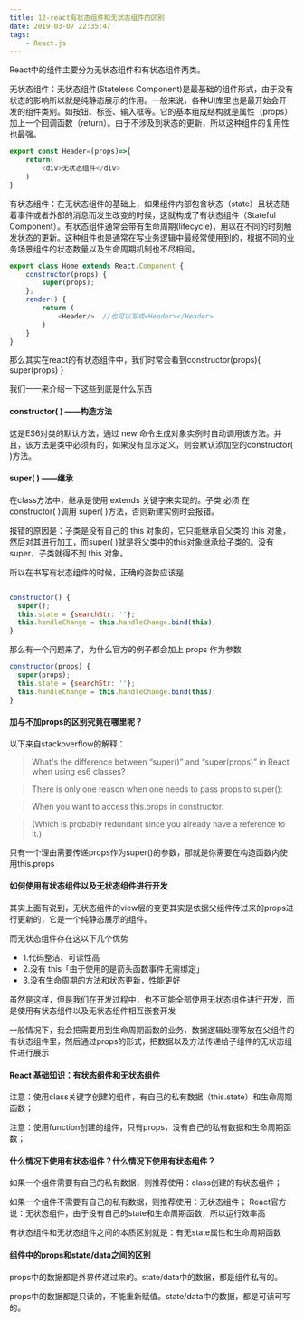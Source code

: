 ```yaml
---
title: 12-react有状态组件和无状态组件的区别
date: 2019-03-07 22:35:47
tags:
    - React.js
---
```

React中的组件主要分为无状态组件和有状态组件两类。

无状态组件：无状态组件(Stateless Component)是最基础的组件形式，由于没有状态的影响所以就是纯静态展示的作用。一般来说，各种UI库里也是最开始会开发的组件类别。如按钮、标签、输入框等。它的基本组成结构就是属性（props）加上一个回调函数（return）。由于不涉及到状态的更新，所以这种组件的复用性也最强。

``` js
export const Header=(props)=>{  
    return( 
        <div>无状态组件</div>
    )
}
```

有状态组件：在无状态组件的基础上，如果组件内部包含状态（state）且状态随着事件或者外部的消息而发生改变的时候，这就构成了有状态组件（Stateful Component）。有状态组件通常会带有生命周期(lifecycle)，用以在不同的时刻触发状态的更新。这种组件也是通常在写业务逻辑中最经常使用到的，根据不同的业务场景组件的状态数量以及生命周期机制也不尽相同。
``` js
export class Home extends React.Component {
    constructor(props) {
        super(props);
    };
    render() {
        return (
            <Header/>  //也可以写成<Header></Header>
        )
    }
}
```

那么其实在react的有状态组件中，我们时常会看到constructor(props){ super(props) }

我们一一来介绍一下这些到底是什么东西

#### constructor( ) ——构造方法
这是ES6对类的默认方法，通过 new 命令生成对象实例时自动调用该方法。并且，该方法是类中必须有的，如果没有显示定义，则会默认添加空的constructor( )方法。

#### super( ) ——继承

 在class方法中，继承是使用 extends 关键字来实现的。子类 必须 在 constructor( )调用 super( )方法，否则新建实例时会报错。

报错的原因是：子类是没有自己的 this 对象的，它只能继承自父类的 this 对象，然后对其进行加工，而super( )就是将父类中的this对象继承给子类的。没有 super，子类就得不到 this 对象。

所以在书写有状态组件的时候，正确的姿势应该是
``` js

constructor() {
  super();
  this.state = {searchStr: ''};
  this.handleChange = this.handleChange.bind(this);
}
```

那么有一个问题来了，为什么官方的例子都会加上 props 作为参数
``` js
constructor(props) {
  super(props);
  this.state = {searchStr: ''};
  this.handleChange = this.handleChange.bind(this);
}
```
#### 加与不加props的区别究竟在哪里呢？
以下来自stackoverflow的解释：

> What's the difference between “super()” and “super(props)” in React when using es6 classes?

> There is only one reason when one needs to pass props to super():

> When you want to access this.props in constructor.

> (Which is probably redundant since you already have a reference to it.)

只有一个理由需要传递props作为super()的参数，那就是你需要在构造函数内使用this.props


#### 如何使用有状态组件以及无状态组件进行开发
其实上面有说到，无状态组件的view层的变更其实是依据父组件传过来的props进行更新的，它是一个纯静态展示的组件。

而无状态组件存在这以下几个优势
* 1.代码整洁、可读性高
* 2.没有 this「由于使用的是箭头函数事件无需绑定」
* 3.没有生命周期的方法和状态更新，性能更好

虽然是这样，但是我们在开发过程中，也不可能全部使用无状态组件进行开发，而是使用有状态组件以及无状态组件相互嵌套开发

一般情况下，我会把需要用到生命周期函数的业务，数据逻辑处理等放在父组件的有状态组件里，然后通过props的形式，把数据以及方法传递给子组件的无状态组件进行展示


#### React 基础知识：有状态组件和无状态组件

注意：使用class关键字创建的组件，有自己的私有数据（this.state）和生命周期函数；

注意：使用function创建的组件，只有props，没有自己的私有数据和生命周期函数；

#### 什么情况下使用有状态组件？什么情况下使用有状态组件？

如果一个组件需要有自己的私有数据，则推荐使用：class创建的有状态组件；

如果一个组件不需要有自己的私有数据，则推荐使用：无状态组件；
React官方说：无状态组件，由于没有自己的state和生命周期函数，所以运行效率高

有状态组件和无状态组件之间的本质区别就是：有无state属性和生命周期函数

#### 组件中的props和state/data之间的区别

props中的数据都是外界传递过来的。state/data中的数据，都是组件私有的。

props中的数据都是只读的，不能重新赋值。state/data中的数据，都是可读可写的。
